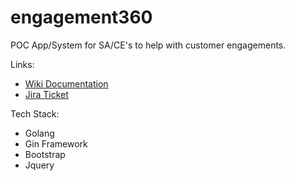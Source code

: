 # engagement360

POC App/System for SA/CE's to help with customer engagements.

Links:
* [Wiki Documentation](https://confluentinc.atlassian.net/wiki/spaces/SER/pages/890995935/Engagement+360+POC)
* [Jira Ticket](https://confluentinc.atlassian.net/browse/PS-233)

Tech Stack:

* Golang
* Gin Framework
* Bootstrap
* Jquery